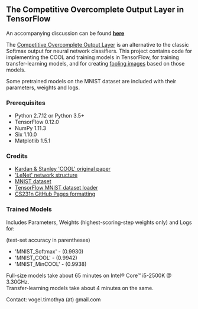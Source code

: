 ## The Competitive Overcomplete Output Layer in TensorFlow

An accompanying discussion can be found [**here**](https://vogelta.github.io/COOL)

The [Competitive Overcomplete Output Layer](https://arxiv.org/abs/1609.02226) is an alternative to the classic Softmax output for neural network classifiers. This project contains code for implementing the COOL and training models in TensorFlow, for training transfer-learning models, and for creating [fooling images](https://arxiv.org/abs/1412.1897) based on those models.
      
Some pretrained models on the MNIST dataset are included with their parameters, weights and logs.

### Prerequisites

- Python 2.7.12 or Python 3.5+
- TensorFlow 0.12.0
- NumPy 1.11.3
- Six 1.10.0
- Matplotlib 1.5.1

### Credits

- [Kardan & Stanley 'COOL' original paper](https://arxiv.org/abs/1609.02226)
- ['LeNet' network structure](http://yann.lecun.com/exdb/lenet/)
- [MNIST dataset](http://yann.lecun.com/exdb/mnist/)
- [TensorFlow MNIST dataset loader](https://www.tensorflow.org/get_started/mnist/pros#load_mnist_data)
- [CS231n GitHub Pages formatting](https://github.com/cs231n/cs231n.github.io)

### Trained Models

Includes Parameters, Weights (highest-scoring-step weights only) and Logs for:

(test-set accuracy in parentheses)

- 'MNIST_Softmax' - (0.9930)
- 'MNIST_COOL' - (0.9942)
- 'MNIST_MinCOOL' - (0.9938)

Full-size models take about 65 minutes on Intel® Core™ i5-2500K @ 3.30GHz. <br> 
Transfer-learning models take about 4 minutes on the same.

Contact: vogel.timothya (at) gmail.com
